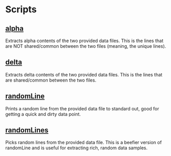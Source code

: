 Scripts
=======

## [alpha](https://github.com/barrowclift/scripts/blob/master/alpha)

Extracts alpha contents of the two provided data files. This is the lines that are NOT shared/common between the two files (meaning, the unique lines).

## [delta](https://github.com/barrowclift/scripts/blob/master/delta)

Extracts delta contents of the two provided data files. This is the lines that are shared/common between the two files.

## [randomLine](https://github.com/barrowclift/scripts/blob/master/randomLine)

Prints a random line from the provided data file to standard out, good for getting a quick and dirty data point.

## [randomLines](https://github.com/barrowclift/scripts/blob/master/randomLines)

Picks random lines from the provided data file. This is a beefier version of randomLine and is useful for extracting rich, random data samples.